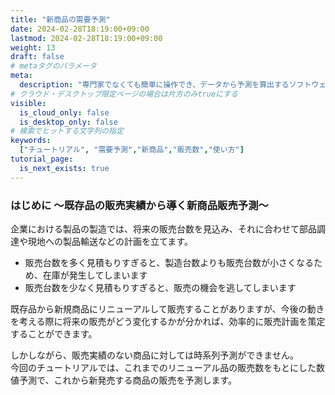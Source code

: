 ```yaml
---
title: "新商品の需要予測"
date: 2024-02-28T18:19:00+09:00
lastmod: 2024-02-28T18:19:00+09:00
weight: 13
draft: false
# metaタグのパラメータ
meta:
  description: "専門家でなくても簡単に操作でき、データから予測を算出するソフトウェアPrediction Oneのチュートリアルです。既存品の販売実績から導く新商品販売予測を例に、Prediction Oneの使い方を説明します。"
# クラウド・デスクトップ限定ページの場合は片方のみtrueにする
visible:
  is_cloud_only: false
  is_desktop_only: false
# 検索でヒットする文字列の指定
keywords:
  ["チュートリアル", "需要予測","新商品","販売数","使い方"]
tutorial_page:
  is_next_exists: true
---
```


### はじめに ～既存品の販売実績から導く新商品販売予測～

企業における製品の製造では、将来の販売台数を見込み、それに合わせて部品調達や現地への製品輸送などの計画を立てます。

- 販売台数を多く見積もりすぎると、製造台数よりも販売台数が小さくなるため、在庫が発生してしまいます
- 販売台数を少なく見積もりすぎると、販売の機会を逃してしまいます

既存品から新規商品にリニューアルして販売することがありますが、今後の動きを考える際に将来の販売がどう変化するかが分かれば、効率的に販売計画を策定することができます。

しかしながら、販売実績のない商品に対しては時系列予測ができません。</br>
今回のチュートリアルでは、これまでのリニューアル品の販売数をもとにした数値予測で、これから新発売する商品の販売を予測します。

